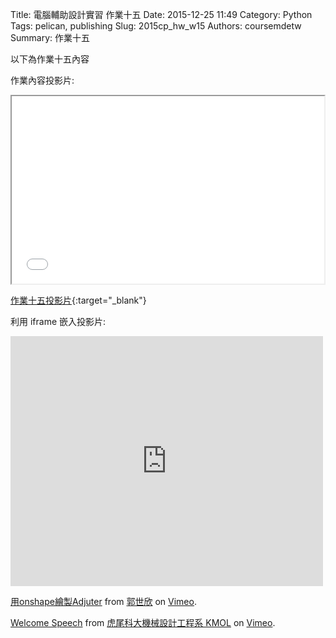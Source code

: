 Title: 電腦輔助設計實習 作業十五
Date: 2015-12-25 11:49
Category: Python
Tags: pelican, publishing
Slug: 2015cp_hw_w15
Authors: coursemdetw
Summary: 作業十五

以下為作業十五內容

作業內容投影片:

<iframe src=" cadp_w15_simplest.html" width="500" height="300"></iframe>

[作業十五投影片](simplest7.html){:target="_blank"}

利用 iframe 嵌入投影片:

<iframe src="https://player.vimeo.com/video/149942356" width="500" height="400" frameborder="0" webkitallowfullscreen mozallowfullscreen allowfullscreen></iframe> <p><a href="https://vimeo.com/149942356">用onshape繪製Adjuter</a> from <a href="https://vimeo.com/user44938638">郭世欣</a> on <a href="https://vimeo.com">Vimeo</a>.</p>

 <p><a href="https://vimeo.com/user44938638">Welcome Speech</a> from <a href="https://vimeo.com/user24079973">虎尾科大機械設計工程系 KMOL</a> on <a href="https://vimeo.com">Vimeo</a>.</p>

